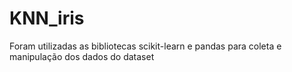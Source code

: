 # KNN_iris

Foram utilizadas as bibliotecas scikit-learn e pandas para coleta e manipulação dos dados do dataset 
